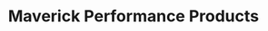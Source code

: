 ---
title: "Maverick Performance Products"
url: /chandler/maverick-performance-products/
shop: car parts
---